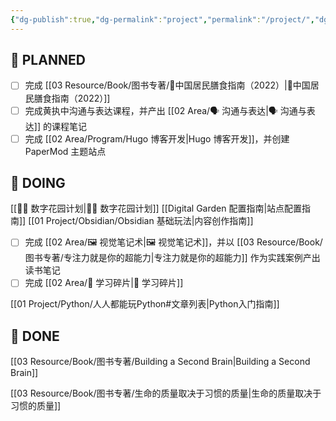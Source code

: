 ```yaml
---
{"dg-publish":true,"dg-permalink":"project","permalink":"/project/","dgPassFrontmatter":true}
---
```



## 🤔 PLANNED

- [ ] 完成 [[03 Resource/Book/图书专著/🥦中国居民膳食指南（2022）\|🥦中国居民膳食指南（2022）]]
- [ ]  完成黄执中沟通与表达课程，并产出 [[02 Area/🗣️ 沟通与表达\|🗣️ 沟通与表达]] 的课程笔记
- [ ] 完成 [[02 Area/Program/Hugo 博客开发\|Hugo 博客开发]]，并创建 PaperMod 主题站点
## 🏹 DOING 

[[👩‍🌾 数字花园计划\|👩‍🌾 数字花园计划]]
	[[Digital Garden 配置指南\|站点配置指南]]
	[[01 Project/Obsidian/Obsidian 基础玩法\|内容创作指南]]

- [ ] 完成 [[02 Area/🖼️ 视觉笔记术\|🖼️ 视觉笔记术]]，并以 [[03 Resource/Book/图书专著/专注力就是你的超能力\|专注力就是你的超能力]] 作为实践案例产出读书笔记
- [ ] 完成 [[02 Area/🧩 学习碎片\|🧩 学习碎片]] 

[[01 Project/Python/人人都能玩Python#文章列表\|Python入门指南]]

## 🎉 DONE

[[03 Resource/Book/图书专著/Building a Second Brain\|Building a Second Brain]]

[[03 Resource/Book/图书专著/生命的质量取决于习惯的质量\|生命的质量取决于习惯的质量]]